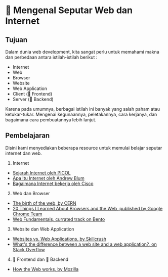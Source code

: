 # :eyes: Mengenal Seputar Web dan Internet

## Tujuan

Dalam dunia web development, kita sangat perlu untuk memahami makna dan perbedaan antara istilah-istilah berikut :

- Internet
- Web
- Browser
- Website
- Web Application
- Client (:sunflower: Frontend)
- Server (:japanese_ogre: Backend)

Karena pada umumnya, berbagai istilah ini banyak yang salah paham atau ketukar-tukar. Mengenai kegunaannya, peletakannya, cara kerjanya, dan bagaimana cara pembuatannya lebih lanjut.

## Pembelajaran

Disini kami menyediakan beberapa resource untuk memulai belajar seputar internet dan web.

1.  Internet

- [Sejarah Internet oleh PICOL](https://www.youtube.com/watch?v=9hIQjrMHTv4)
- [Apa Itu Internet oleh Andrew Blum](https://www.youtube.com/watch?v=XE_FPEFpHt4)
- [Bagaimana Internet bekerja oleh Cisco](https://www.youtube.com/watch?v=ZonvMhT5c_Q)

2.  Web dan Browser

- [The birth of the web, by CERN](http://home.cern/topics/birth-web)
- [20 Things I Learned About Browsers and the Web, published by Google Chrome Team](http://20thingsilearned.com)
- [Web Fundamentals, currated track on Bento](https://bento.io/tracks/web-fundamentals)

3.  Website dan Web Application

- [Websites vs. Web Applications, by Skillcrush](http://skillcrush.com/2013/03/28/websites-vs-web-applications)
- [What's the difference between a web site and a web application?, on Stack Overflow](http://stackoverflow.com/questions/8694922/whats-the-difference-between-a-web-site-and-a-web-application)

4.  :sunflower: Frontend dan :japanese_ogre: Backend

- [How the Web works, by Mozilla](https://developer.mozilla.org/en-US/Learn/Getting_started_with_the_web/How_the_Web_works)
